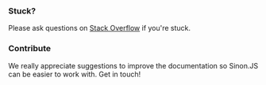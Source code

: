 ### Stuck?

Please ask questions on [Stack Overflow](https://stackoverflow.com/questions/tagged/sinon) if you're stuck.

### Contribute

We really appreciate suggestions to improve the documentation so Sinon.JS can be easier to work with. Get in touch!
